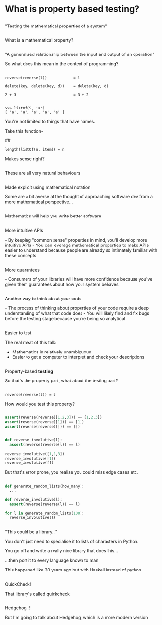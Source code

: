 # What is property based testing?

##

"Testing the mathematical properties of a system"

##

What is a mathematical property?

## 

"A generalised relationship between the input and output of an operation"

<div class="notes">
So what does this mean in the context of programming?
</div>

##

```
reverse(reverse(l))            = l

delete(key, delete(key, d))    = delete(key, d)

2 + 3                          = 3 + 2
```

##

```
>>> listOf(5, 'a')
[ 'a', 'a', 'a', 'a', 'a' ]
```

<div class="notes">
You're not limited to things that have names.

Take this function-

</div>
##

`length(listOf(n, item)) = n`

<div class="notes">
Makes sense right?
</div>

##

These are all very natural behaviours

##

Made explicit using mathematical notation

<div class="notes">
Some are a bit averse at the thought of approaching software dev
from a more mathematical perspective...
</div>

## 

Mathematics will help you write better software

##

More intuitive APIs

<div class="notes">
- By keeping "common sense" properties in mind, you'll develop more
  intuitive APIs
- You can leverage mathematical properties to make APIs easier to understand
  because people are already so intimately familiar with these concepts
</div>

##

More guarantees

<div class="notes">
- Consumers of your libraries will have more confidence because you've given
  them guarantees about how your system behaves
</div>

##

Another way to think about your code

<div class="notes">
- The process of thinking about properties of your code require a deep understanding
  of what that code does
- You will likely find and fix bugs before the testing stage because you're being
  so analytical
</div>

##

Easier to test

<div class="notes">
The real meat of this talk:

- Mathematics is relatively unambiguous
- Easier to get a computer to interpret and check your descriptions
</div>

##

Property-based __testing__

<div class="notes">
So that's the property part, what about the testing part? 
</div>

## 

`reverse(reverse(l)) = l`

<div class="notes">
How would you test this property?
</div>

##

```python
assert(reverse(reverse([1,2,3])) == [1,2,3])
assert(reverse(reverse([1])) == [1])
assert(reverse(reverse([])) == [])
```

##

```python
def reverse_involutive(l):
  assert(reverse(reverse(l)) == l)
  
reverse_involutive([1,2,3])
reverse_involutive([1])
reverse_involutive([])
```

<div class="notes">
But that's error prone, you realise you could miss edge cases etc.
</div>

##

```python
def generate_random_lists(how_many):
  ...
  
def reverse_involutive(l):
  assert(reverse(reverse(l)) == l)

for l in generate_random_lists(100):
  reverse_involutive(l)
```

##

"This could be a library..."

<div class="notes">
You don't just need to specialise it to lists of characters in Python.

You go off and write a really nice library that does this...

...then port it to every language known to man

This happened like 20 years ago but with Haskell instead of python
</div>

##

QuickCheck!

<div class="notes">
That library's called quickcheck
</div>

##

Hedgehog!!!

<div class="notes">
But I'm going to talk about Hedgehog, which is a more modern version
</div>
